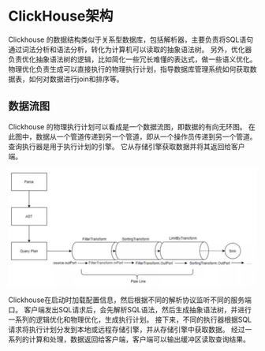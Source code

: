 # ClickHouse架构

Clickhouse 的数据结构类似于关系型数据库，包括解析器，主要负责将SQL语句通过词法分析和语法分析，转化为计算机可以读取的抽象语法树。 另外，优化器负责优化抽象语法树的逻辑，比如简化一些冗长难懂的表达式，做一些语义优化。 物理优化负责生成可以直接执行的物理执行计划，指导数据库管理系统如何获取数据表，如何对数据进行join和排序等。

## 数据流图

Clickhouse 的物理执行计划可以看成是一个数据流图，即数据的有向无环图。 在此图中，数据从一个管道传递到另一个管道，即从一个操作员传递到另一个管道。 查询执行器是用于执行计划的引擎。 它从存储引擎获取数据并将其返回给客户端。

![query.jpg](./query.jpg)

Clickhouse在启动时加载配置信息，然后根据不同的解析协议监听不同的服务端口。 客户端发出SQL请求后，会先解析SQL语法，然后生成抽象语法树，并进行一系列的逻辑优化和物理优化，生成执行计划。 接下来，不同的执行器根据SQL请求将执行计划分发到本地或远程存储引擎，并从存储引擎中获取数据。 经过一系列的计算和处理，数据返回给客户端，客户端可以输出缓冲区读取查询结果。
